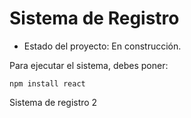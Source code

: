 <h1> Sistema de Registro</h1>

  - Estado del proyecto: En construcción.

Para ejecutar el sistema, debes poner:

```npm install react```

Sistema de registro 2
